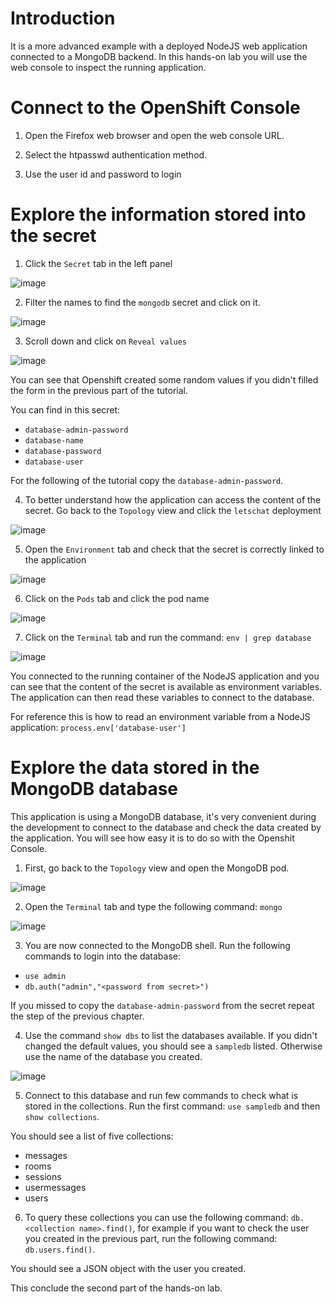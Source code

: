 # Introduction

It is a more advanced example with a deployed NodeJS web application connected to a MongoDB backend.
In this hands-on lab you will use the web console to inspect the running application.

# Connect to the OpenShift Console

1.	Open the Firefox web browser and open the web console URL.

2.	Select the htpasswd authentication method.

3. Use the user id and password to login

# Explore the information stored into the secret

1. Click the `Secret` tab in the left panel

![image](images/1.png)

2. Filter the names to find the `mongodb` secret and click on it.

![image](images/2.png)

3. Scroll down and click on `Reveal values`

![image](images/3.png)

You can see that Openshift created some random values if you didn't filled the form in the previous part of the tutorial.

You can find in this secret:

* `database-admin-password`
* `database-name`
* `database-password`
* `database-user`

For the following of the tutorial copy the `database-admin-password`.

4. To better understand how the application can access the content of the secret. Go back to the `Topology` view and click the `letschat` deployment

![image](images/4.png)

5. Open the `Environment` tab and check that the secret is correctly linked to the application

![image](images/5.png)

6. Click on the `Pods` tab and click the pod name

![image](images/6.png)

7. Click on the `Terminal` tab and run the command: `env | grep database`

![image](images/7.png)

You connected to the running container of the NodeJS application and you can see that the content of the secret is available as environment variables. The application can then read these variables to connect to the database.

For reference this is how to read an environment variable from a NodeJS application: `process.env['database-user']`

# Explore the data stored in the MongoDB database

This application is using a MongoDB database, it's very convenient during the development to connect to the database and check the data created by the application. You will see how easy it is to do so with the Openshit Console.

1. First, go back to the `Topology` view and open the MongoDB pod.

![image](images/8.png)

2. Open the `Terminal` tab and type the following command: `mongo`

![image](images/9.png)

3. You are now connected to the MongoDB shell. Run the following commands to login into the database:

* `use admin`
* `db.auth("admin","<password from secret>")`

If you missed to copy the `database-admin-password` from the secret repeat the step of the previous chapter.

4. Use the command `show dbs` to list the databases available. If you didn't changed the default values, you should see a `sampledb` listed. Otherwise use the name of the database you created.

![image](images/10.png)

5. Connect to this database and run few commands to check what is stored in the collections. Run the first command: `use sampledb` and then `show collections`.

You should see a list of five collections:

* messages
* rooms
* sessions
* usermessages
* users

6. To query these collections you can use the following command: `db.<collection name>.find()`, for example if you want to check the user you created in the previous part, run the following command: `db.users.find()`.

You should see a JSON object with the user you created.

This conclude the second part of the hands-on lab.
